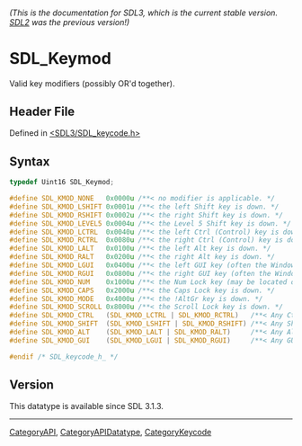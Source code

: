 ###### (This is the documentation for SDL3, which is the current stable version. [SDL2](https://wiki.libsdl.org/SDL2/) was the previous version!)
# SDL_Keymod

Valid key modifiers (possibly OR'd together).

## Header File

Defined in [<SDL3/SDL_keycode.h>](https://github.com/libsdl-org/SDL/blob/main/include/SDL3/SDL_keycode.h)

## Syntax

```c
typedef Uint16 SDL_Keymod;

#define SDL_KMOD_NONE   0x0000u /**< no modifier is applicable. */
#define SDL_KMOD_LSHIFT 0x0001u /**< the left Shift key is down. */
#define SDL_KMOD_RSHIFT 0x0002u /**< the right Shift key is down. */
#define SDL_KMOD_LEVEL5 0x0004u /**< the Level 5 Shift key is down. */
#define SDL_KMOD_LCTRL  0x0040u /**< the left Ctrl (Control) key is down. */
#define SDL_KMOD_RCTRL  0x0080u /**< the right Ctrl (Control) key is down. */
#define SDL_KMOD_LALT   0x0100u /**< the left Alt key is down. */
#define SDL_KMOD_RALT   0x0200u /**< the right Alt key is down. */
#define SDL_KMOD_LGUI   0x0400u /**< the left GUI key (often the Windows key) is down. */
#define SDL_KMOD_RGUI   0x0800u /**< the right GUI key (often the Windows key) is down. */
#define SDL_KMOD_NUM    0x1000u /**< the Num Lock key (may be located on an extended keypad) is down. */
#define SDL_KMOD_CAPS   0x2000u /**< the Caps Lock key is down. */
#define SDL_KMOD_MODE   0x4000u /**< the !AltGr key is down. */
#define SDL_KMOD_SCROLL 0x8000u /**< the Scroll Lock key is down. */
#define SDL_KMOD_CTRL   (SDL_KMOD_LCTRL | SDL_KMOD_RCTRL)   /**< Any Ctrl key is down. */
#define SDL_KMOD_SHIFT  (SDL_KMOD_LSHIFT | SDL_KMOD_RSHIFT) /**< Any Shift key is down. */
#define SDL_KMOD_ALT    (SDL_KMOD_LALT | SDL_KMOD_RALT)     /**< Any Alt key is down. */
#define SDL_KMOD_GUI    (SDL_KMOD_LGUI | SDL_KMOD_RGUI)     /**< Any GUI key is down. */

#endif /* SDL_keycode_h_ */
```

## Version

This datatype is available since SDL 3.1.3.

----
[CategoryAPI](CategoryAPI), [CategoryAPIDatatype](CategoryAPIDatatype), [CategoryKeycode](CategoryKeycode)

